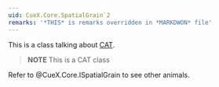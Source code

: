 ```yaml
---
uid: CueX.Core.SpatialGrain`2
remarks: '*THIS* is remarks overridden in *MARKDWON* file'
---
```


This is a class talking about [CAT](https://en.wikipedia.org/wiki/Cat).

>**NOTE**
> This is a CAT class
>

Refer to @CueX.Core.ISpatialGrain to see other animals.

